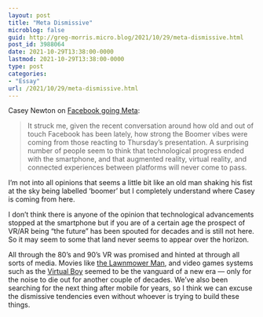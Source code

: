```yaml
---
layout: post
title: "Meta Dismissive"
microblog: false
guid: http://greg-morris.micro.blog/2021/10/29/meta-dismissive.html
post_id: 3988064
date: 2021-10-29T13:38:00-0000
lastmod: 2021-10-29T13:38:00-0000
type: post
categories:
- "Essay"
url: /2021/10/29/meta-dismissive.html
---
```

<p>Casey Newton on <a href="https://www.platformer.news/p/facebook-goes-meta">Facebook going Meta</a>:</p><blockquote>It struck me, given the recent conversation around how old and out of touch Facebook has been lately, how strong the Boomer vibes were coming from those reacting to Thursday’s presentation. A surprising number of people seem to think that technological progress ended with the smartphone, and that augmented reality, virtual reality, and connected experiences between platforms will never come to pass.</blockquote><p>I’m not into all opinions that seems a little bit like an old man shaking his fist at the sky being labelled ‘boomer’ but I completely understand where Casey is coming from here.</p><p>I don’t think there is anyone of the opinion that technological advancements stopped at the smartphone but if you are of a certain age the prospect of VR/AR being “the future” has been spouted for decades and is still not here. So it may seem to some that land never seems to appear over the horizon.</p><p>All through the 80’s and 90’s VR was promised and hinted at through all sorts of media. Movies like <a href="https://en.wikipedia.org/wiki/The_Lawnmower_Man_(film)">the Lawnmower Man</a>, and video games systems such as the <a href="https://en.wikipedia.org/wiki/Virtual_Boy">Virtual Boy</a> seemed to be the vanguard of a new era — only for the noise to die out for another couple of decades. We’ve also been searching for the next thing after mobile for years, so I think we can excuse the dismissive tendencies even without whoever is trying to build these things.</p>
